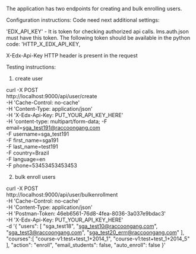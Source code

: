 The application has two endpoints for creating and bulk enrolling users.

Configuration instructions: Code need next additional settings:

'EDX_API_KEY' - It is token for checking authorized api calls. lms.auth.json must have this token.
The following token should be available in the python code:
'HTTP_X_EDX_API_KEY,

X-Edx-Api-Key HTTP header is present in the request


Testing instructions:

1. create user

curl -X POST \
  http://localhost:9000/api/user/create \
  -H 'Cache-Control: no-cache' \
  -H 'Content-Type: application/json' \
  -H 'X-Edx-Api-Key: PUT_YOUR_API_KEY_HERE' \
  -H 'content-type: multipart/form-data;
  -F email=sga_test191@raccoongang.com \
  -F username=sga_test191 \
  -F first_name=sga191 \
  -F last_name=test191 \
  -F country=Brazil \
  -F language=en \
  -F phone=53453453453453


 2. bulk enroll users

 curl -X POST \
  http://localhost:9000/api/user/bulkenrollment \
  -H 'Cache-Control: no-cache' \
  -H 'Content-Type: application/json' \
  -H 'Postman-Token: 46eb6561-76d8-4fea-8036-3a037e9bdac3' \
  -H 'X-Edx-Api-Key: PUT_YOUR_API_KEY_HERE' \
  -d '{
	"users": [
	         "sga_test18",
	         "sga_test10@raccoongang.com",
	         "sga_test3@raccoongang.com",
	         "sga_test20_errr@raccoongang.com"
	],
	"courses":[
		"course-v1:test+test_1+2014_1",
		"course-v1:test+test_1+2014_5"
	],
	"action": "enroll",
	"email_students": false,
	"auto_enroll": false
}'
